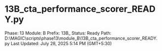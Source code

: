 # 13B_cta_performance_scorer_READY.py

Phase: 13
Module: B
Prefix: 13B_
Status: Ready
Path: D:\MAGIC\scripts\phase13\module_B\13B_cta_performance_scorer_READY.py
Last Updated: July 28, 2025 5:14 PM (GMT+5:30)
